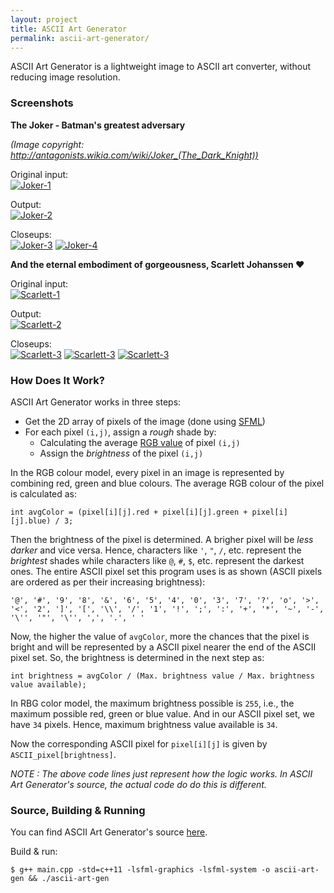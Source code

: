 ```yaml
---
layout: project
title: ASCII Art Generator
permalink: ascii-art-generator/
---
```


ASCII Art Generator is a lightweight image to ASCII art converter, without reducing image resolution.
<br>

### Screenshots

**The Joker - Batman's greatest adversary**

*(Image copyright: http://antagonists.wikia.com/wiki/Joker_(The_Dark_Knight))*

Original input: <br>
[![Joker-1]({{site.url}}/resources/images/joker-dark-knight-thumb.jpg "Original image")]({{site.url}}/resources/images/joker-dark-knight.jpg)

Output: <br>
[![Joker-2]({{site.url}}/resources/images/joker-dark-knight-ascii-art-thumb.jpg "Output")]({{site.url}}/resources/images/joker-dark-knight-ascii-art.jpg)

Closeups: <br>
[![Joker-3]({{site.url}}/resources/images/joker-dark-knight-closeup-I-thumb.jpg "Output")]({{site.url}}/resources/images/joker-dark-knight-closeup-I.jpg)
[![Joker-4]({{site.url}}/resources/images/joker-dark-knight-closeup-II-thumb.jpg "Output")]({{site.url}}/resources/images/joker-dark-knight-closeup-II.jpg)
<br>

**And the eternal embodiment of gorgeousness, Scarlett Johanssen :heart:**

Original input: <br>
[![Scarlett-1]({{site.url}}/resources/images/scarlett-johansson-thumb.jpg "Output")]({{site.baseurl}}/images/scarlett-johansson.jpg)

Output: <br>
[![Scarlett-2]({{site.url}}/resources/images/scarlett-johansson-ascii-art-thumb.jpg "Output")]({{site.url}}/resources/images/scarlett-johansson-ascii-art.jpg)

Closeups: <br>
[![Scarlett-3]({{site.url}}/resources/images/scarlett-johansson-closeup-I-thumb.jpg "Output")]({{site.url}}/resources/images/scarlett-johansson-closeup-I.jpg)
[![Scarlett-3]({{site.url}}/resources/images/scarlett-johansson-closeup-II-thumb.jpg "Output")]({{site.url}}/resources/images/scarlett-johansson-closeup-II.jpg)
[![Scarlett-3]({{site.url}}/resources/images/scarlett-johansson-closeup-III-thumb.jpg "Output")]({{site.url}}/resources/images/scarlett-johansson-closeup-III.jpg)
<br>

### How Does It Work?

ASCII Art Generator works in three steps:
 * Get the 2D array of pixels of the image (done using [SFML](http://sfml-dev.org))
 * For each pixel `(i,j)`, assign a _rough_ shade by:
   * Calculating the average [RGB value](https://en.wikipedia.org/wiki/RGB_color_model) of pixel `(i,j)`
   * Assign the _brightness_ of the pixel `(i,j)`
   
In the RGB colour model, every pixel in an image is represented by combining red,
green and blue colours. The average RGB colour of the pixel is calculated as:

`int avgColor = (pixel[i][j].red + pixel[i][j].green +
pixel[i][j].blue) / 3;`

Then the brightness of the pixel is determined. A brigher pixel will be _less darker_ and
vice versa. Hence, characters like `'`, `"`, `/`, etc. represent the _brightest_ shades
while characters like `@`, `#`, `$`, etc. represent the darkest ones. The entire ASCII
pixel set this program uses is as shown (ASCII pixels are ordered as per their increasing
brightness):

`'@', '#', '9', '8', '&', '6', '5', '4', '0', '3', '7', '?', 'o', '>', '<', '2', ']', '[', '\\', '/', '1', '!', ';', ':', '+', '*', '~', '-', '\'', '"', '\'', ',', '.', ' '`

Now, the higher the value of `avgColor`, more the chances that the pixel is bright and
will be represented by a ASCII pixel nearer the end of the ASCII pixel set. So, the brightness is
determined in the next step as:

`int brightness = avgColor / (Max. brightness value / Max. brightness value available);`

In RBG color model, the maximum brightness possible is `255`, i.e., the maximum possible red,
green or blue value. And in our ASCII pixel set, we have `34` pixels. Hence, maximum
brightness value available is `34`.

Now the corresponding ASCII pixel for `pixel[i][j]` is given by `ASCII_pixel[brightness]`.

_NOTE : The above code lines just represent how the logic works. In ASCII Art Generator's
source, the actual code do do this is different._
<br>

### Source, Building & Running

You can find ASCII Art Generator's source [here](https://github.com/TheIllusionistMirage/ASCII-Art-Generator).

Build & run:
```
$ g++ main.cpp -std=c++11 -lsfml-graphics -lsfml-system -o ascii-art-gen && ./ascii-art-gen
```

